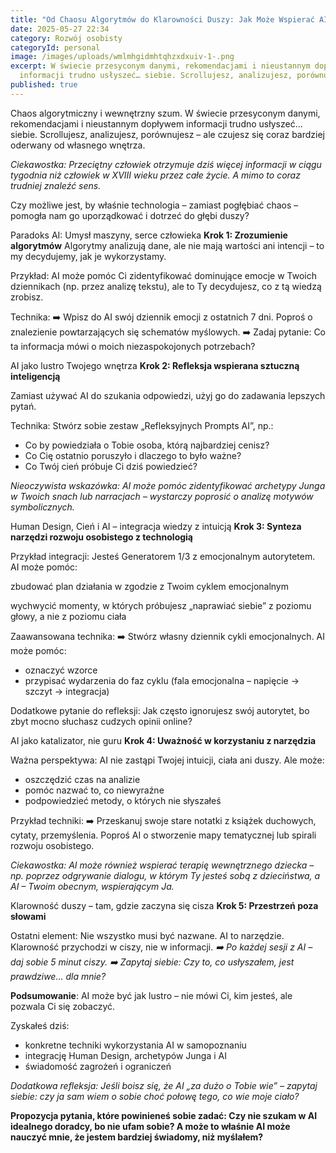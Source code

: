 ```yaml
---
title: "Od Chaosu Algorytmów do Klarowności Duszy: Jak Może Wspierać AI."
date: 2025-05-27 22:34
category: Rozwój osobisty
categoryId: personal
image: /images/uploads/wmlmhgidmhtqhzxdxuiv-1-.png
excerpt: W świecie przesyconym danymi, rekomendacjami i nieustannym dopływem
  informacji trudno usłyszeć… siebie. Scrollujesz, analizujesz, porównujesz...
published: true
---
```

Chaos algorytmiczny i wewnętrzny szum.
W świecie przesyconym danymi, rekomendacjami i nieustannym dopływem informacji trudno usłyszeć… siebie. Scrollujesz, analizujesz, porównujesz – ale czujesz się coraz bardziej oderwany od własnego wnętrza.

*Ciekawostka:
Przeciętny człowiek otrzymuje dziś więcej informacji w ciągu tygodnia niż człowiek w XVIII wieku przez całe życie. A mimo to coraz trudniej znaleźć sens.*


Czy możliwe jest, by właśnie technologia – zamiast pogłębiać chaos – pomogła nam go uporządkować i dotrzeć do głębi duszy?

Paradoks AI: Umysł maszyny, serce człowieka
**Krok 1: Zrozumienie algorytmów**
Algorytmy analizują dane, ale nie mają wartości ani intencji – to my decydujemy, jak je wykorzystamy.

Przykład:
AI może pomóc Ci zidentyfikować dominujące emocje w Twoich dziennikach (np. przez analizę tekstu), ale to Ty decydujesz, co z tą wiedzą zrobisz.

Technika:
➡️ Wpisz do AI swój dziennik emocji z ostatnich 7 dni. Poproś o znalezienie powtarzających się schematów myślowych.
➡️ Zadaj pytanie: Co ta informacja mówi o moich niezaspokojonych potrzebach?

AI jako lustro Twojego wnętrza
**Krok 2: Refleksja wspierana sztuczną inteligencją**

Zamiast używać AI do szukania odpowiedzi, użyj go do zadawania lepszych pytań.

Technika:
Stwórz sobie zestaw „Refleksyjnych Prompts AI”, np.:

* Co by powiedziała o Tobie osoba, którą najbardziej cenisz?
* Co Cię ostatnio poruszyło i dlaczego to było ważne?
* Co Twój cień próbuje Ci dziś powiedzieć?

*Nieoczywista wskazówka:
AI może pomóc zidentyfikować archetypy Junga w Twoich snach lub narracjach – wystarczy poprosić o analizę motywów symbolicznych.*

Human Design, Cień i AI – integracja wiedzy z intuicją
**Krok 3: Synteza narzędzi rozwoju osobistego z technologią**

Przykład integracji:
Jesteś Generatorem 1/3 z emocjonalnym autorytetem. AI może pomóc:

zbudować plan działania w zgodzie z Twoim cyklem emocjonalnym

wychwycić momenty, w których próbujesz „naprawiać siebie” z poziomu głowy, a nie z poziomu ciała

Zaawansowana technika:
➡️ Stwórz własny dziennik cykli emocjonalnych. AI może pomóc:

* oznaczyć wzorce
* przypisać wydarzenia do faz cyklu (fala emocjonalna – napięcie → szczyt → integracja)

Dodatkowe pytanie do refleksji:
Jak często ignorujesz swój autorytet, bo zbyt mocno słuchasz cudzych opinii online?

AI jako katalizator, nie guru
**Krok 4: Uważność w korzystaniu z narzędzia**

Ważna perspektywa:
AI nie zastąpi Twojej intuicji, ciała ani duszy. Ale może:

* oszczędzić czas na analizie
* pomóc nazwać to, co niewyraźne
* podpowiedzieć metody, o których nie słyszałeś

Przykład techniki:
➡️ Przeskanuj swoje stare notatki z książek duchowych, cytaty, przemyślenia. Poproś AI o stworzenie mapy tematycznej lub spirali rozwoju osobistego.

*Ciekawostka:
AI może również wspierać terapię wewnętrznego dziecka – np. poprzez odgrywanie dialogu, w którym Ty jesteś sobą z dzieciństwa, a AI – Twoim obecnym, wspierającym Ja.*

Klarowność duszy – tam, gdzie zaczyna się cisza
**Krok 5: Przestrzeń poza słowami**

Ostatni element:
Nie wszystko musi być nazwane. AI to narzędzie. Klarowność przychodzi w ciszy, nie w informacji.
*➡️ Po każdej sesji z AI – daj sobie 5 minut ciszy.
➡️ Zapytaj siebie: Czy to, co usłyszałem, jest prawdziwe… dla mnie?*

**Podsumowanie**:
AI może być jak lustro – nie mówi Ci, kim jesteś, ale pozwala Ci się zobaczyć.

Zyskałeś dziś:

* konkretne techniki wykorzystania AI w samopoznaniu
* integrację Human Design, archetypów Junga i AI
* świadomość zagrożeń i ograniczeń

*Dodatkowa refleksja:
Jeśli boisz się, że AI „za dużo o Tobie wie” – zapytaj siebie: czy ja sam wiem o sobie choć połowę tego, co wie moje ciało?*

**Propozycja pytania, które powinieneś sobie zadać:
Czy nie szukam w AI idealnego doradcy, bo nie ufam sobie?
A może to właśnie AI może nauczyć mnie, że jestem bardziej świadomy, niż myślałem?**
